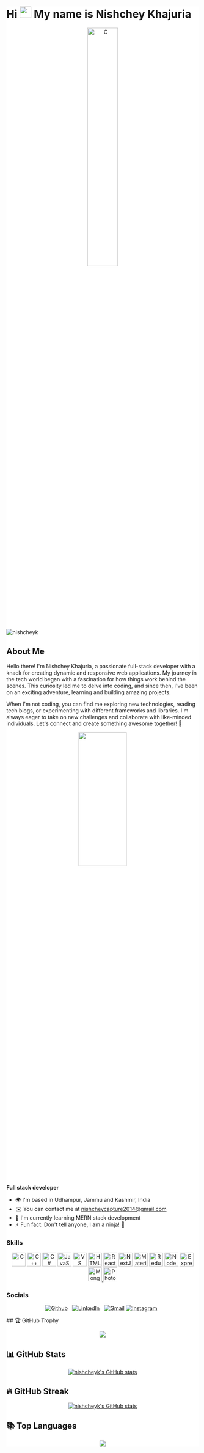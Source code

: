<div style="background-color: white">

Hi <img src="https://user-images.githubusercontent.com/18350557/176309783-0785949b-9127-417c-8b55-ab5a4333674e.gif" width="30">  My name is Nishchey Khajuria  
========================================================================================
<div align="center" >
  <img src="https://i.imgur.com/i3sbNAX.gif" width="40%" height="40%" alt="C" />
</div>

<p align="left"> 
  <img src="https://komarev.com/ghpvc/?username=nishcheyk&label=Profile%20views&color=0e75b6&style=flat" alt="nishcheyk" /> 
</p>

## About Me
Hello there! I'm Nishchey Khajuria, a passionate full-stack developer with a knack for creating dynamic and responsive web applications. My journey in the tech world began with a fascination for how things work behind the scenes. This curiosity led me to delve into coding, and since then, I've been on an exciting adventure, learning and building amazing projects.

When I'm not coding, you can find me exploring new technologies, reading tech blogs, or experimenting with different frameworks and libraries. I'm always eager to take on new challenges and collaborate with like-minded individuals. Let's connect and create something awesome together! 🌟
<div align="center" >
  <img src="https://i.pinimg.com/originals/16/69/e5/1669e57761ccc67fa5e31a09a54764d0.gif" height="30%" width="50%"/>
</div>

**Full stack developer**
- 🌍 I'm based in Udhampur, Jammu and Kashmir, India
- ✉️ You can contact me at [nishcheycapture2014@gmail.com](mailto:nishcheycapture2014@gmail.com)
- 🧠 I'm currently learning MERN stack development
- ⚡ Fun fact: Don't tell anyone, I am a ninja! 🥷

### Skills
<div align="center" >
<p align="center">
    <a href="https://docs.microsoft.com/en-us/cpp/?view=msvc-170" target="_blank" rel="noreferrer">
        <img src="https://raw.githubusercontent.com/danielcranney/readme-generator/main/public/icons/skills/c-colored.svg" width="36" height="36" alt="C" />
    </a>
    <a href="https://docs.microsoft.com/en-us/cpp/?view=msvc-170" target="_blank" rel="noreferrer">
        <img src="https://raw.githubusercontent.com/danielcranney/readme-generator/main/public/icons/skills/cplusplus-colored.svg" width="36" height="36" alt="C++" />
    </a>
    <a href="https://docs.microsoft.com/en-us/dotnet/csharp/" target="_blank" rel="noreferrer">
        <img src="https://raw.githubusercontent.com/danielcranney/readme-generator/main/public/icons/skills/csharp-colored.svg" width="36" height="36" alt="C#" />
    </a>
    <a href="https://developer.mozilla.org/en-US/docs/Web/JavaScript" target="_blank" rel="noreferrer">
        <img src="https://raw.githubusercontent.com/danielcranney/readme-generator/main/public/icons/skills/javascript-colored.svg" width="36" height="36" alt="JavaScript" />
    </a>
    <a href="https://code.visualstudio.com/" target="_blank" rel="noreferrer">
        <img src="https://raw.githubusercontent.com/danielcranney/readme-generator/main/public/icons/skills/visualstudiocode.svg" width="36" height="36" alt="VS Code" />
    </a>
    <a href="https://developer.mozilla.org/en-US/docs/Glossary/HTML5" target="_blank" rel="noreferrer">
        <img src="https://raw.githubusercontent.com/danielcranney/readme-generator/main/public/icons/skills/html5-colored.svg" width="36" height="36" alt="HTML5" />
    </a>
    <a href="https://reactjs.org/" target="_blank" rel="noreferrer">
        <img src="https://raw.githubusercontent.com/danielcranney/readme-generator/main/public/icons/skills/react-colored.svg" width="36" height="36" alt="React" />
    </a>
    <a href="https://nextjs.org/docs" target="_blank" rel="noreferrer">
        <img src="https://raw.githubusercontent.com/danielcranney/readme-generator/main/public/icons/skills/nextjs-colored.svg" width="36" height="36" alt="NextJs" />
    </a>
    <a href="https://mui.com/" target="_blank" rel="noreferrer">
        <img src="https://raw.githubusercontent.com/danielcranney/readme-generator/main/public/icons/skills/materialui-colored.svg" width="36" height="36" alt="Material UI" />
    </a>
    <a href="https://redux.js.org/" target="_blank" rel="noreferrer">
        <img src="https://raw.githubusercontent.com/danielcranney/readme-generator/main/public/icons/skills/redux-colored.svg" width="36" height="36" alt="Redux" />
    </a>
    <a href="https://nodejs.org/en/" target="_blank" rel="noreferrer">
        <img src="https://raw.githubusercontent.com/danielcranney/readme-generator/main/public/icons/skills/nodejs-colored.svg" width="36" height="36" alt="NodeJS" />
    </a>
    <a href="https://expressjs.com/" target="_blank" rel="noreferrer">
        <img src="https://raw.githubusercontent.com/danielcranney/readme-generator/main/public/icons/skills/express-colored.svg" width="36" height="36" alt="Express" />
    </a>
    <a href="https://www.mongodb.com/" target="_blank" rel="noreferrer">
        <img src="https://raw.githubusercontent.com/danielcranney/readme-generator/main/public/icons/skills/mongodb-colored.svg" width="36" height="36" alt="MongoDB" />
    </a>
    <a href="https://www.adobe.com/uk/products/photoshop.html" target="_blank" rel="noreferrer">
        <img src="https://raw.githubusercontent.com/danielcranney/readme-generator/main/public/icons/skills/photoshop-colored.svg" width="36" height="36" alt="Photoshop" />
    </a>
</p>
</div>

### Socials

<div align="center">

[![Github](https://skillicons.dev/icons?i=github)](https://www.github.com/nishcheyk) &nbsp;
[![LinkedIn](https://skillicons.dev/icons?i=linkedin)](https://www.linkedin.com/in/nishchey-khajuria-26a0b4236/) &nbsp;
[![Gmail](https://skillicons.dev/icons?i=gmail)](mailto:nishcheycapture2014@gmail.comsubject=Hello%20Jasper,%20From%20Github)
[![Instagram](https://skillicons.dev/icons?i=instagram)](http://www.instagram.com/nishcheykhajuria) &nbsp;

</div>
## 🏆 GitHub Trophy
<p align="center">
  <img src="https://github-profile-trophy.vercel.app/?username=nishcheyk&theme=radical&no-frame=true&no-bg=true&margin-w=4" />
</p>

## 📊 GitHub Stats
<div align="center">
  <a href="http://www.github.com/nishcheyk">
    <img src="https://github-readme-stats.vercel.app/api?username=nishcheyk&show_icons=true&hide=stars,contribs&count_private=true&title_color=0891b2&text_color=ffffff&icon_color=0891b2&bg_color=1c1917&hide_border=true&show_icons=true" alt="nishcheyk's GitHub stats" />
  </a>
</div>

## 🔥 GitHub Streak
<div align="center">
  <a href="http://www.github.com/nishcheyk">
    <img src="https://github-readme-stats.vercel.app/api?username=nishcheyk&show_icons=true&hide=stars,contribs&count_private=true&title_color=0891b2&text_color=ffffff&icon_color=0891b2&bg_color=1c1917&hide_border=true&show_icons=true" alt="nishcheyk's GitHub stats" />
  </a>
</div>

## 📚 Top Languages
<p align="center">
  <img src="https://github-readme-stats-git-masterrstaa-rickstaa.vercel.app/api/top-langs/?username=nishcheyk&layout=compact&theme=radical&langs_count=10" />
</p>
